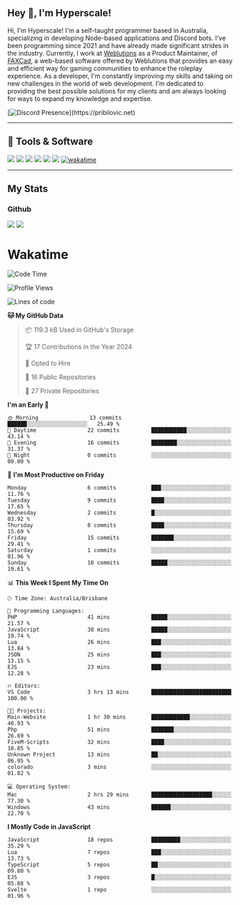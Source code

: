 ## Hey 👋, I'm Hyperscale!

Hi, I'm Hyperscale! I'm a self-taught programmer based in Australia, specializing in developing Node-based applications and Discord bots. I've been programming since 2021 and have already made significant strides in the industry. Currently, I work at [Weblutions](https://weblutions.com) as a Product Maintainer, of [FAXCad](https://weblutions.com/store/faxcad), a web-based software offered by Weblutions that provides an easy and efficient way for gaming communities to enhance the roleplay experience. As a developer, I'm constantly improving my skills and taking on new challenges in the world of web development. I'm dedicated to providing the best possible solutions for my clients and am always looking for ways to expand my knowledge and expertise.

[![Discord Presence](https://lanyard.cnrad.dev/api/906061699562475581?=idleMessage=:Just%Chillin%With%My%Kangaroo!)](https://pribilovic.net)

<p align="center">
<a href="https://github.com/Hyperscale1">
</a>
</p>

---
## 🔧 Tools & Software
![](https://img.shields.io/badge/HTML5-E34F26?style=for-the-badge&logo=html5&logoColor=white) ![](https://img.shields.io/badge/CSS3-1572B6?style=for-the-badge&logo=css3&logoColor=white) ![](https://img.shields.io/badge/MySQL-005C84?style=for-the-badge&logo=mysql&logoColor=white) ![](https://img.shields.io/badge/Ubuntu-E95420?style=for-the-badge&logo=ubuntu&logoColor=white) ![](https://img.shields.io/badge/JavaScript-F7DF1E?style=for-the-badge&logo=javascript&logoColor=black) ![](	https://img.shields.io/badge/Node.js-43853D?style=for-the-badge&logo=node.js&logoColor=white) [![wakatime](https://wakatime.com/badge/user/6e098b16-30e8-493e-bf77-598fafbb912d.svg?style=for-the-badge)](https://wakatime.com/@6e098b16-30e8-493e-bf77-598fafbb912d)


---
## My Stats

### Github
![](https://github-readme-stats.vercel.app/api?username=Hyperscale1&theme=blue-green)
![](https://github-readme-stats.vercel.app/api/top-langs/?username=Hyperscale1&theme=blue-green)

# Wakatime
<!--START_SECTION:waka-->
![Code Time](http://img.shields.io/badge/Code%20Time-690%20hrs%2056%20mins-blue)

![Profile Views](http://img.shields.io/badge/Profile%20Views-0-blue)

![Lines of code](https://img.shields.io/badge/From%20Hello%20World%20I%27ve%20Written-187.5%20thousand%20lines%20of%20code-blue)

**🐱 My GitHub Data** 

> 📦 119.3 kB Used in GitHub's Storage 
 > 
> 🏆 17 Contributions in the Year 2024
 > 
> 💼 Opted to Hire
 > 
> 📜 16 Public Repositories 
 > 
> 🔑 27 Private Repositories 
 > 
**I'm an Early 🐤** 

```text
🌞 Morning                13 commits          ██████░░░░░░░░░░░░░░░░░░░   25.49 % 
🌆 Daytime                22 commits          ███████████░░░░░░░░░░░░░░   43.14 % 
🌃 Evening                16 commits          ████████░░░░░░░░░░░░░░░░░   31.37 % 
🌙 Night                  0 commits           ░░░░░░░░░░░░░░░░░░░░░░░░░   00.00 % 
```
📅 **I'm Most Productive on Friday** 

```text
Monday                   6 commits           ███░░░░░░░░░░░░░░░░░░░░░░   11.76 % 
Tuesday                  9 commits           ████░░░░░░░░░░░░░░░░░░░░░   17.65 % 
Wednesday                2 commits           █░░░░░░░░░░░░░░░░░░░░░░░░   03.92 % 
Thursday                 8 commits           ████░░░░░░░░░░░░░░░░░░░░░   15.69 % 
Friday                   15 commits          ███████░░░░░░░░░░░░░░░░░░   29.41 % 
Saturday                 1 commits           ░░░░░░░░░░░░░░░░░░░░░░░░░   01.96 % 
Sunday                   10 commits          █████░░░░░░░░░░░░░░░░░░░░   19.61 % 
```


📊 **This Week I Spent My Time On** 

```text
🕑︎ Time Zone: Australia/Brisbane

💬 Programming Languages: 
PHP                      41 mins             █████░░░░░░░░░░░░░░░░░░░░   21.57 % 
JavaScript               38 mins             █████░░░░░░░░░░░░░░░░░░░░   19.74 % 
Lua                      26 mins             ███░░░░░░░░░░░░░░░░░░░░░░   13.84 % 
JSON                     25 mins             ███░░░░░░░░░░░░░░░░░░░░░░   13.15 % 
EJS                      23 mins             ███░░░░░░░░░░░░░░░░░░░░░░   12.28 % 

🔥 Editors: 
VS Code                  3 hrs 13 mins       █████████████████████████   100.00 % 

🐱‍💻 Projects: 
Main-Website             1 hr 30 mins        ████████████░░░░░░░░░░░░░   46.93 % 
Php                      51 mins             ███████░░░░░░░░░░░░░░░░░░   26.69 % 
FiveM-Scripts            32 mins             ████░░░░░░░░░░░░░░░░░░░░░   16.85 % 
Unknown Project          13 mins             ██░░░░░░░░░░░░░░░░░░░░░░░   06.95 % 
colorado                 3 mins              ░░░░░░░░░░░░░░░░░░░░░░░░░   01.82 % 

💻 Operating System: 
Mac                      2 hrs 29 mins       ███████████████████░░░░░░   77.30 % 
Windows                  43 mins             ██████░░░░░░░░░░░░░░░░░░░   22.70 % 
```

**I Mostly Code in JavaScript** 

```text
JavaScript               18 repos            █████████░░░░░░░░░░░░░░░░   35.29 % 
Lua                      7 repos             ███░░░░░░░░░░░░░░░░░░░░░░   13.73 % 
TypeScript               5 repos             ██░░░░░░░░░░░░░░░░░░░░░░░   09.80 % 
EJS                      3 repos             █░░░░░░░░░░░░░░░░░░░░░░░░   05.88 % 
Svelte                   1 repo              ░░░░░░░░░░░░░░░░░░░░░░░░░   01.96 % 
```




<!--END_SECTION:waka-->